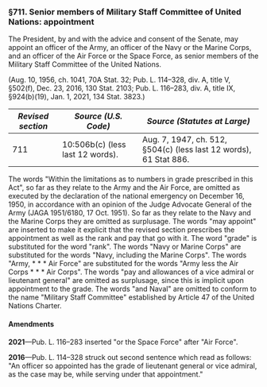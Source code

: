 ### §711. Senior members of Military Staff Committee of United Nations: appointment ###

The President, by and with the advice and consent of the Senate, may appoint an officer of the Army, an officer of the Navy or the Marine Corps, and an officer of the Air Force or the Space Force, as senior members of the Military Staff Committee of the United Nations.

(Aug. 10, 1956, ch. 1041, 70A Stat. 32; Pub. L. 114–328, div. A, title V, §502(f), Dec. 23, 2016, 130 Stat. 2103; Pub. L. 116–283, div. A, title IX, §924(b)(19), Jan. 1, 2021, 134 Stat. 3823.)

|*Revised section*|      *Source (U.S. Code)*      |                  *Source (Statutes at Large)*                   |
|-----------------|--------------------------------|-----------------------------------------------------------------|
|       711       |10:506b(c) (less last 12 words).|Aug. 7, 1947, ch. 512, §504(c) (less last 12 words), 61 Stat 886.|

The words "Within the limitations as to numbers in grade prescribed in this Act", so far as they relate to the Army and the Air Force, are omitted as executed by the declaration of the national emergency on December 16, 1950, in accordance with an opinion of the Judge Advocate General of the Army (JAGA 1951/6180, 17 Oct. 1951). So far as they relate to the Navy and the Marine Corps they are omitted as surplusage. The words "may appoint" are inserted to make it explicit that the revised section prescribes the appointment as well as the rank and pay that go with it. The word "grade" is substituted for the word "rank". The words "Navy or Marine Corps" are substituted for the words "Navy, including the Marine Corps". The words "Army, \* \* \* Air Force" are substituted for the words "Army less the Air Corps \* \* \* Air Corps". The words "pay and allowances of a vice admiral or lieutenant general" are omitted as surplusage, since this is implicit upon appointment to the grade. The words "and Naval" are omitted to conform to the name "Military Staff Committee" established by Article 47 of the United Nations Charter.

#### Amendments ####

**2021**—Pub. L. 116–283 inserted "or the Space Force" after "Air Force".

**2016**—Pub. L. 114–328 struck out second sentence which read as follows: "An officer so appointed has the grade of lieutenant general or vice admiral, as the case may be, while serving under that appointment."